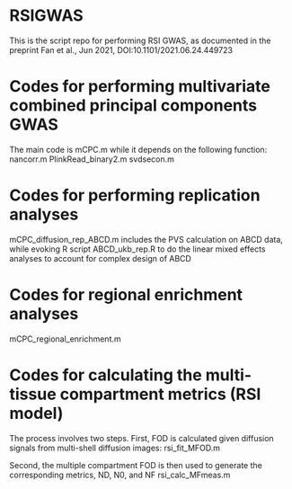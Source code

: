 # RSIGWAS

This is the script repo for performing RSI GWAS, as documented in the preprint Fan et al., Jun 2021,  DOI:10.1101/2021.06.24.449723

# Codes for performing multivariate combined principal components GWAS
The main code is mCPC.m while it depends on the following function:
nancorr.m
PlinkRead_binary2.m
svdsecon.m

# Codes for performing replication analyses
mCPC_diffusion_rep_ABCD.m includes the PVS calculation on ABCD data, while evoking R script ABCD_ukb_rep.R to do the linear mixed effects analyses to account for complex design of ABCD

# Codes for regional enrichment analyses
mCPC_regional_enrichment.m

# Codes for calculating the multi-tissue compartment metrics (RSI model)
The process involves two steps. First, FOD is calculated given diffusion signals from multi-shell diffusion images:
rsi_fit_MFOD.m

Second, the multiple compartment FOD is then used to generate the corresponding metrics, ND, N0, and NF
rsi_calc_MFmeas.m

  
